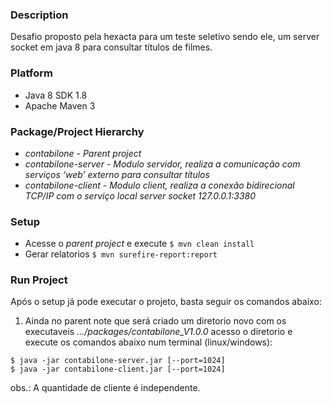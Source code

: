 ### Description
Desafio proposto pela hexacta para um teste seletivo sendo ele, um server socket em java 8 para consultar títulos de filmes.

### Platform
 - Java 8 SDK 1.8 
 - Apache Maven 3

### Package/Project Hierarchy
 - *contabilone* - _Parent project_
 - *contabilone-server* - _Modulo servidor, realiza a comunicação com serviços ‘web’ externo para consultar títulos_
 - *contabilone-client* - _Modulo client, realiza a conexão bidirecional TCP/IP com o serviço local server socket *127.0.0.1:3380*_
 
### Setup
 - Acesse o *parent project* e execute ```$ mvn clean install```
 - Gerar relatorios ```$ mvn surefire-report:report```
 
### Run Project
Após o setup já pode executar o projeto, basta seguir os comandos abaixo:
 1. Ainda no parent note que será criado um diretorio novo com os executaveis _.../packages/contabilone_V1.0.0_ acesso o diretorio e execute os 
 comandos abaixo num terminal (linux/windows):
```shell script
$ java -jar contabilone-server.jar [--port=1024]
$ java -jar contabilone-client.jar [--port=1024]
```

obs.: A quantidade de cliente é independente. 